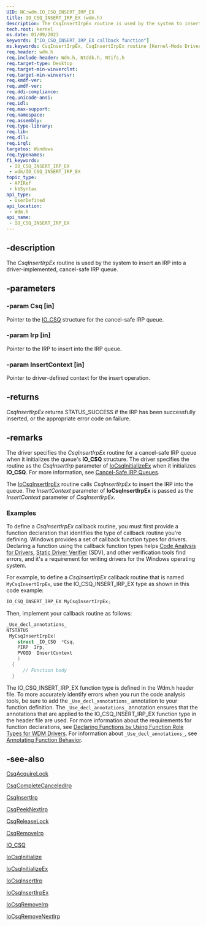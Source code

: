 ```yaml
---
UID: NC:wdm.IO_CSQ_INSERT_IRP_EX
title: IO_CSQ_INSERT_IRP_EX (wdm.h)
description: The CsqInsertIrpEx routine is used by the system to insert an IRP into a driver-implemented, cancel-safe IRP queue.
tech.root: kernel
ms.date: 01/09/2023
keywords: ["IO_CSQ_INSERT_IRP_EX callback function"]
ms.keywords: CsqInsertIrpEx, CsqInsertIrpEx routine [Kernel-Mode Driver Architecture], DrvrRtns_8914d2b4-6049-4d81-8f5f-4458b8bff2ed.xml, IO_CSQ_INSERT_IRP_EX, kernel.csqinsertirpex, wdm/CsqInsertIrpEx
req.header: wdm.h
req.include-header: Wdm.h, Ntddk.h, Ntifs.h
req.target-type: Desktop
req.target-min-winverclnt: 
req.target-min-winversvr: 
req.kmdf-ver: 
req.umdf-ver: 
req.ddi-compliance: 
req.unicode-ansi: 
req.idl: 
req.max-support: 
req.namespace: 
req.assembly: 
req.type-library: 
req.lib: 
req.dll: 
req.irql: 
targetos: Windows
req.typenames: 
f1_keywords:
 - IO_CSQ_INSERT_IRP_EX
 - wdm/IO_CSQ_INSERT_IRP_EX
topic_type:
 - APIRef
 - kbSyntax
api_type:
 - UserDefined
api_location:
 - Wdm.h
api_name:
 - IO_CSQ_INSERT_IRP_EX
---
```


## -description

The *CsqInsertIrpEx* routine is used by the system to insert an IRP into a driver-implemented, cancel-safe IRP queue.

## -parameters

### -param Csq [in]

Pointer to the [IO_CSQ](/windows-hardware/drivers/kernel/eprocess) structure for the cancel-safe IRP queue.

### -param Irp [in]

Pointer to the IRP to insert into the IRP queue.

### -param InsertContext [in]

Pointer to driver-defined context for the insert operation.

## -returns

*CsqInsertIrpEx* returns STATUS_SUCCESS if the IRP has been successfully inserted, or the appropriate error code on failure.

## -remarks

The driver specifies the *CsqInsertIrpEx* routine for a cancel-safe IRP queue when it initializes the queue's **IO_CSQ** structure. The driver specifies the routine as the *CsqInsertIrp* parameter of [IoCsqInitializeEx](./nf-wdm-iocsqinitializeex.md) when it initializes **IO_CSQ**. For more information, see [Cancel-Safe IRP Queues](/windows-hardware/drivers/kernel/cancel-safe-irp-queues).

The [IoCsqInsertIrpEx](./nf-wdm-iocsqinsertirpex.md) routine calls *CsqInsertIrpEx* to insert the IRP into the queue. The *InsertContext* parameter of **IoCsqInsertIrpEx** is passed as the *InsertContext* parameter of *CsqInsertIrpEx*.

### Examples

To define a *CsqInsertIrpEx* callback routine, you must first provide a function declaration that identifies the type of callback routine you're defining. Windows provides a set of callback function types for drivers. Declaring a function using the callback function types helps [Code Analysis for Drivers](/windows-hardware/drivers/devtest/code-analysis-for-drivers), [Static Driver Verifier](/windows-hardware/drivers/devtest/static-driver-verifier) (SDV), and other verification tools find errors, and it's a requirement for writing drivers for the Windows operating system.

For example, to define a *CsqInsertIrpEx* callback routine that is named `MyCsqInsertIrpEx`, use the IO_CSQ_INSERT_IRP_EX type as shown in this code example:

```cpp
IO_CSQ_INSERT_IRP_EX MyCsqInsertIrpEx;
```

Then, implement your callback routine as follows:

```cpp
_Use_decl_annotations_
NTSTATUS
 MyCsqInsertIrpEx(
    struct _IO_CSQ  *Csq,
    PIRP  Irp,
    PVOID  InsertContext
    )
  {
      // Function body
  }
```

The IO_CSQ_INSERT_IRP_EX function type is defined in the Wdm.h header file. To more accurately identify errors when you run the code analysis tools, be sure to add the `_Use_decl_annotations_` annotation to your function definition. The `_Use_decl_annotations_` annotation ensures that the annotations that are applied to the IO_CSQ_INSERT_IRP_EX function type in the header file are used. For more information about the requirements for function declarations, see [Declaring Functions by Using Function Role Types for WDM Drivers](/windows-hardware/drivers/devtest/declaring-functions-using-function-role-types-for-wdm-drivers). For information about `_Use_decl_annotations_`, see [Annotating Function Behavior](/visualstudio/code-quality/annotating-function-behavior).

## -see-also

[CsqAcquireLock](./nc-wdm-io_csq_acquire_lock.md)

[CsqCompleteCanceledIrp](./nc-wdm-io_csq_complete_canceled_irp.md)

[CsqInsertIrp](./nc-wdm-io_csq_insert_irp.md)

[CsqPeekNextIrp](./nc-wdm-io_csq_peek_next_irp.md)

[CsqReleaseLock](./nc-wdm-io_csq_release_lock.md)

[CsqRemoveIrp](./nc-wdm-io_csq_remove_irp.md)

[IO_CSQ](/windows-hardware/drivers/kernel/eprocess)

[IoCsqInitialize](./nf-wdm-iocsqinitialize.md)

[IoCsqInitializeEx](./nf-wdm-iocsqinitializeex.md)

[IoCsqInsertIrp](./nf-wdm-iocsqinsertirp.md)

[IoCsqInsertIrpEx](./nf-wdm-iocsqinsertirpex.md)

[IoCsqRemoveIrp](./nf-wdm-iocsqremoveirp.md)

[IoCsqRemoveNextIrp](./nf-wdm-iocsqremovenextirp.md)